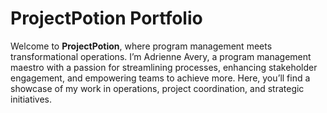 # ProjectPotion Portfolio

Welcome to **ProjectPotion**, where program management meets transformational operations. I’m Adrienne Avery, a program management maestro with a passion for streamlining processes, enhancing stakeholder engagement, and empowering teams to achieve more. Here, you’ll find a showcase of my work in operations, project coordination, and strategic initiatives.

